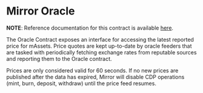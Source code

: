 # Mirror Oracle <!-- omit in toc -->

**NOTE**: Reference documentation for this contract is available [here](https://docs.mirror.finance/contracts/oracle).

The Oracle Contract exposes an interface for accessing the latest reported price for mAssets. Price quotes are kept up-to-date by oracle feeders that are tasked with periodically fetching exchange rates from reputable sources and reporting them to the Oracle contract.

Prices are only considered valid for 60 seconds. If no new prices are published after the data has expired, Mirror will disable CDP operations (mint, burn, deposit, withdraw) until the price feed resumes.
